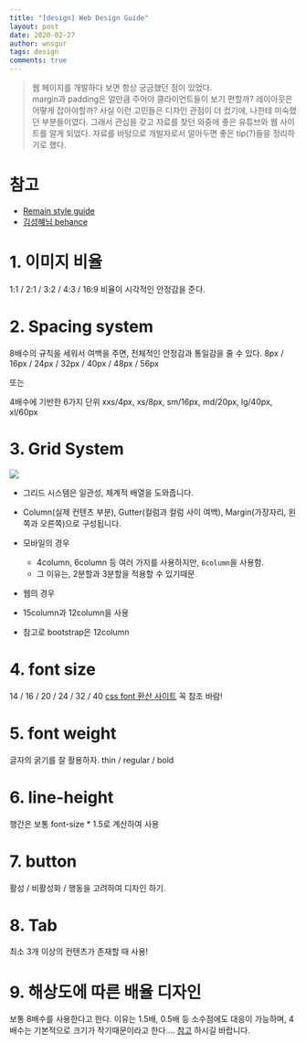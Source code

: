 ```yaml
---
title: "[design] Web Design Guide"
layout: post
date: 2020-02-27
author: wnsgur
tags: design
comments: true
---
```


> 웹 페이지를 개발하다 보면 항상 궁금했던 점이 있었다.   
> margin과 padding은 얼만큼 주어야 클라이언트들이 보기 편할까? 레이아웃은 어떻게 잡아야할까?
> 사실 이런 고민들은 디자인 관점이 더 컸기에, 나한테 미숙했던 부분들이였다.
> 그래서 관심을 갖고 자료를 찾던 와중에 좋은 유튜브와 웹 사이트를 알게 되었다.
> 자료를 바탕으로 개발자로서 알아두면 좋은 tip(?)들을 정리하기로 했다.

# 참고
- [Remain style guide](http://styleguide.co.kr/content/resolution-grid/ratio-design.php)
- [김성혜님 behance](https://www.behance.net/gallery/65390457/Graphic-Guide)

# 1. 이미지 비율
1:1 / 2:1 / 3:2 / 4:3 / 16:9 비율이 시각적인 안정감을 준다.

# 2. Spacing system
8배수의 규칙을 세워서 여백을 주면, 전체적인 안정감과 통일감을 줄 수 있다.
8px / 16px / 24px / 32px / 40px / 48px / 56px

또는

4배수에 기반한 6가지 단위
xxs/4px, xs/8px, sm/16px, md/20px, lg/40px, xl/60px


# 3. Grid System
![](http://styleguide.co.kr/content/resolution-grid/responsive-grid-imgs/grid_ex17.png)

- 그리드 시스템은 일관성, 체계적 배열을 도와줍니다.
- Column(실제 컨텐츠 부분), Gutter(컬럼과 컬럼 사이 여백), Margin(가장자리, 왼쪽과 오른쪽)으로 구성됩니다.

- 모바일의 경우
    - 4column, 6column 등 여러 가지를 사용하지만, `6column`을 사용함.
    - 그 이유는, 2분할과 3분할을 적용할 수 있기때문

- 웹의 경우
 - 15column과 12column을 사용
 - 참고로 bootstrap은 12column
 

# 4. font size
14 / 16 / 20 / 24 / 32 / 40
[css font 환산 사이트](http://pxtoem.com/) 꼭 참조 바람!

# 5. font weight
글자의 굵기를 잘 활용하자.
thin / regular / bold

# 6. line-height
행간은 보통 font-size * 1.5로 계산하여 사용

# 7. button
활성 / 비활성화 / 행동을 고려하여 디자인 하기.

# 8. Tab
최소 3개 이상의 컨텐츠가 존재할 때 사용!

# 9. 해상도에 따른 배율 디자인
보통 8배수를 사용한다고 한다.
이유는 1.5배, 0.5배 등 소수점에도 대응이 가능하며, 4배수는 기본적으로 크기가 작기때문이라고 한다....
[참고](http://styleguide.co.kr/content/resolution-grid/ratio-design.php) 하시길 바랍니다.






